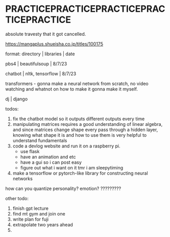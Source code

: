 # PRACTICEPRACTICEPRACTICEPRACTICEPRACTICE
absolute travesty that it got cancelled. 

https://mangaplus.shueisha.co.jp/titles/100175

format: 
directory | libraries | date

pbs4 | beautifulsoup | 8/7/23

chatbot | nltk, tensorflow | 8/7/23

transformers - gonna make a neural network from scratch, no video watching and whatnot on how to make it gonna make it myself.

dj | django



todos:
1. fix the chatbot model so it outputs different outputs every time
2. manipulating matrices requires a good understanding of linear algebra, and since matrices change shape every pass through a hidden layer, knowing what shape it is and how to use them is very helpful to understand fundamentals
3. code a devlog website and run it on a raspberry pi.
    - use flask
    - have an animation and etc
    - have a gui so i can post easy
    - figure out what i want on it tmr i am sleepytiming
4. make a tensorflow or pytorch-like library for constructing neural networks

how can you quantize personality? emotion? ?????????

other todo:
1. finish gpt lecture
2. find mt gym and join one
3. write plan for fuji
4. extrapolate two years ahead
5. 